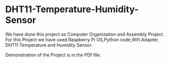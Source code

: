 # DHT11-Temperature-Humidity-Sensor

We have done this project as Computer Organization and Assembly Project.
For this Project we have used Raspberry Pi OS,Python code,Wifi Adapter, DHT11 Temperature and Humidity Sensor.

Demonstration of the Project is in the PDf file.
